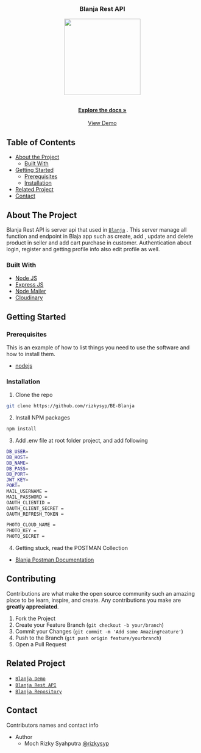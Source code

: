 <br />
<p align="center">

  <h3 align="center">Blanja Rest API</h3>
  <p align="center">
    <image align="center" width="200" src='./images/blanjarest.jpg' />
  </p>

  <p align="center">
    <br />
    <a href="https://github.com/rizkysyp/BE-Blanja"><strong>Explore the docs »</strong></a>
    <br />
    <br />
    <a href="https://blanja.rizkyproject.my.id/">View Demo</a>
  </p>
</p>



<!-- TABLE OF CONTENTS -->
## Table of Contents

* [About the Project](#about-the-project)
  * [Built With](#built-with)
* [Getting Started](#getting-started)
  * [Prerequisites](#prerequisites)
  * [Installation](#installation)
* [Related Project](#related-project)
* [Contact](#contact)



<!-- ABOUT THE PROJECT -->
## About The Project


Blanja Rest API is server api that used in [`Blanja`](https://blanja.rizkyproject.my.id/) . This server manage all function and endpoint in Blaja app such as create, add , update and delete product in seller and add cart purchase in customer.  Authentication about login, register and getting profile info also edit profile as well.


### Built With

* [Node JS](https://nodejs.org/en/docs/)
* [Express JS](https://expressjs.com/)
* [Node Mailer](https://nodemailer.com/)
* [Cloudinary](https://cloudinary.com/)


<!-- GETTING STARTED -->
## Getting Started

### Prerequisites

This is an example of how to list things you need to use the software and how to install them.

* [nodejs](https://nodejs.org/en/download/)

### Installation

1. Clone the repo
```sh
git clone https://github.com/rizkysyp/BE-Blanja
```
2. Install NPM packages
```sh
npm install
```
3. Add .env file at root folder project, and add following
```sh
DB_USER=
DB_HOST= 
DB_NAME=
DB_PASS=
DB_PORT=
JWT_KEY=
PORT=
MAIL_USERNAME = 
MAIL_PASSWORD = 
OAUTH_CLIENTID = 
OAUTH_CLIENT_SECRET = 
OAUTH_REFRESH_TOKEN = 

PHOTO_CLOUD_NAME =
PHOTO_KEY = 
PHOTO_SECRET = 

```
4. Getting stuck, read the POSTMAN Collection
* [Blanja Postman Documentation](https://documenter.getpostman.com/view/23906231/2s8ZDbXLpJ)


<!-- CONTRIBUTING -->
## Contributing

Contributions are what make the open source community such an amazing place to be learn, inspire, and create. Any contributions you make are **greatly appreciated**.

1. Fork the Project
2. Create your Feature Branch (`git checkout -b your/branch`)
3. Commit your Changes (`git commit -m 'Add some AmazingFeature'`)
4. Push to the Branch (`git push origin feature/yourbranch`)
5. Open a Pull Request



<!-- RELATED PROJECT -->
## Related Project
* [`Blanja Demo`](https://blanja.rizkyproject.my.id/)
* [`Blanja Rest API`](https://api-blanja.rizkyproject.my.id/)
* [`Blanja Repository`](https://github.com/rizkysyp/Blanja-FE.git)


<!-- CONTACT -->
## Contact

Contributors names and contact info

* Author
  * Moch Rizky Syahputra [@rizkysyp](https://github.com/rizkysyp)
